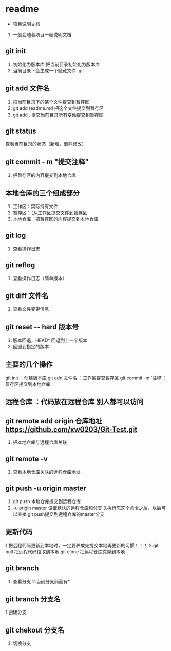 # readme
+ 项目说明文档
1. 一般会随着项目一起说明文档


## git init
1. 初始化为版本库 把当前目录初始化为版本库
2. 当前目录下会生成一个隐藏文件 .git


## git add 文件名
1. 把当前目录下的某个文件提交到暂存区
2. git add readme.md 把这个文件提交到暂存区
3. git add . 提交当前目录所有变动提交到暂存区



 ## git status
 查看当前目录的状态（新增，删除修改）

## git commit - m "提交注释"
1. 把暂存区的内容提交到本地仓库

## 本地仓库的三个组成部分
1. 工作区：实际持有文件
2. 暂存区：（从工作区提交文件到暂存区
3. 本地仓库：把暂存区的内容提交到本地仓库


## git log
1. 查看操作日志

## git reflog 
1. 查看操作日志（简单版本）

## git diff 文件名
1.  查看文件变更信息


## git  reset -- hard 版本号
1. 版本回退，HEAD^ 回退到上一个版本
2. 回退到指定的版本



## 主要的几个操作
 git init  ：创建版本库
 git add 文件名 ：工作区提交暂存区
 git commit -m '注释'：暂存区提交到本地仓库


 ## 远程仓库 ：代码放在远程仓库 别人都可以访问



 ## git remote add origin 仓库地址 https://github.com/xw0203/Git-Test.git
 1. 把本地仓库与远程仓库关联


 ## git remote -v
 1. 查看本地仓库关联的远程仓库地址



 ## git push -u origin master
 1. git push 本地仓库提交到远程仓库
 2. -u origin master 设置默认的远程仓库和分支
 3.执行忘这个命令之后，以后可以直接 git push提交到远程仓库的master分支



 ## 更新代码
 1.把远程代码更新到本地时，一定要养成先提交本地再更新的习惯！！！
 2.git pull 把远程代码拉取到本地
 git clone 把远程仓库克隆到本地


 ## git branch
 1. 查看分支
 2.当前分支前面有*

 ## git branch 分支名
 1.创建分支

 ## git chekout 分支名
 1. 切换分支


 
